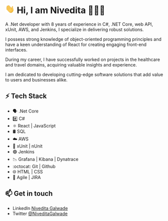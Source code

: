 # <img src="https://raw.githubusercontent.com/NiveditaGalwade/NiveditaGalwade/a0c97f9926b5146c3cf4f56d3f94e71a95eddd77/Hi.gif" width="30px"> Hi, I am Nivedita 👩🏻‍💻

A .Net developer with 8 years of experience in C#, .NET Core, web API, xUnit, AWS, and Jenkins, I specialize in delivering robust solutions. 

I possess strong knowledge of object-oriented programming principles and have a keen understanding of React for creating engaging front-end interfaces.

During my career, I have successfully worked on projects in the healthcare and travel domains, acquiring valuable insights and experience. 

I am dedicated to developing cutting-edge software solutions that add value to users and businesses alike.


## ⚡ Tech Stack

* 🗣 .Net Core
* #️⃣ C#
* ⚛️ React | JavaScript
* 🛢️ SQL
* ☁️ AWS
* 🐞 xUnit | nUnit
* 🟢 Jenkins
* 📉 Grafana | Kibana | Dynatrace
* :octocat: Git | Github
* 🌐 HTML | CSS
* 👥 Agile | JIRA

## 📫 Get in touch
- LinkedIn  [Nivedita Galwade](https://www.linkedin.com/in/NiveditaGalwade)
- Twitter [@NiveditaGalwade](https://twitter.com/NiveditaGalwade)
